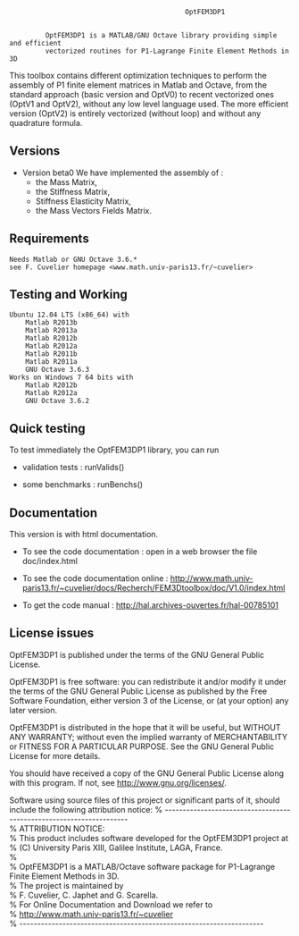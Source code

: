 

                                                OptFEM3DP1


             OptFEM3DP1 is a MATLAB/GNU Octave library providing simple and efficient
	         vectorized routines for P1-Lagrange Finite Element Methods in 3D
		 

This toolbox contains different optimization techniques to perform the assembly
of P1 finite element matrices in Matlab and Octave,  from the standard approach (basic version and OptV0)
to recent vectorized ones (OptV1 and OptV2), without any low level language used.
The more efficient version (OptV2) is entirely vectorized (without loop) and without any quadrature formula.

Versions
----------
  * Version beta0 
    We have implemented the assembly of :
    - the Mass Matrix, 
    - the Stiffness Matrix,
    - Stiffness Elasticity Matrix,
    - the Mass Vectors Fields Matrix.
    
Requirements
--------------
    Needs Matlab or GNU Octave 3.6.*
    see F. Cuvelier homepage <www.math.univ-paris13.fr/~cuvelier>

Testing and Working
----------------------
    Ubuntu 12.04 LTS (x86_64) with
        Matlab R2013b
        Matlab R2013a
        Matlab R2012b
        Matlab R2012a
        Matlab R2011b
        Matlab R2011a
        GNU Octave 3.6.3
    Works on Windows 7 64 bits with
        Matlab R2012b
        Matlab R2012a
        GNU Octave 3.6.2

Quick testing
---------------
To test immediately the OptFEM3DP1 library, you can run

* validation tests : runValids() 

* some benchmarks  : runBenchs()

Documentation
---------------
This version is with html documentation.

* To see the code documentation :
    open in a web browser the file doc/index.html
    
* To see the code documentation online :
   <http://www.math.univ-paris13.fr/~cuvelier/docs/Recherch/FEM3Dtoolbox/doc/V1.0/index.html>

* To get the code manual :
   <http://hal.archives-ouvertes.fr/hal-00785101> 

License issues
-----------------
OptFEM3DP1 is published under the terms of the GNU General Public License.

OptFEM3DP1 is free software: you can redistribute it and/or modify it under the terms
of the GNU General Public License as published by the Free Software Foundation,
either version 3 of the License, or (at your option) any later version.

OptFEM3DP1 is distributed in the hope that it will be useful, but WITHOUT ANY WARRANTY;
without even the implied warranty of MERCHANTABILITY or FITNESS FOR A PARTICULAR PURPOSE.
See the GNU General Public License for more details.

You should have received a copy of the GNU General Public License along with this program.
If not, see http://www.gnu.org/licenses/.

Software using source files of this project or significant parts of it,
should include the following attribution notice:
% --------------------------------------------------------------------<br />
% ATTRIBUTION NOTICE:<br />
% This product includes software developed for the OptFEM3DP1 project at<br />
% (C) University Paris XIII, Galilee Institute, LAGA, France.<br />
%<br />
% OptFEM3DP1 is a MATLAB/Octave software package for P1-Lagrange Finite Element Methods in 3D.<br />
% The project is maintained by<br />
% F. Cuvelier, C. Japhet and G. Scarella.<br />
% For Online Documentation and Download we refer to<br />
% <http://www.math.univ-paris13.fr/~cuvelier><br />
% --------------------------------------------------------------------

    
